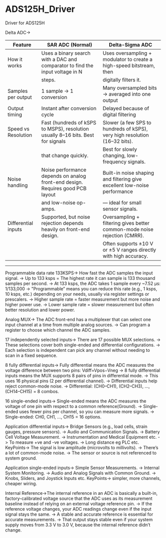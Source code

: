 # ADS125H_Driver
Driver for ADS125H

Delta ADC-> 

Feature               | SAR ADC (Normal)                                                                  | Delta-Sigma ADC
----------------------|-----------------------------------------------------------------------------------|---------------------------------------------------------------------------
How it works          | Uses a binary search with a DAC and comparator to find the input voltage in N     | Uses oversampling + modulator to create a high-speed bitstream, then
                      | steps.                                                                            | digitally filters it.
Samples per output    | 1 sample → 1 conversion                                                           | Many oversampled bits → averaged into one output
Output timing         | Instant after conversion cycle                                                    | Delayed because of digital filtering
Speed vs Resolution   | Fast (hundreds of kSPS to MSPS), resolution usually 8–16 bits. Best for signals   | Slower (a few SPS to hundreds of kSPS), very high resolution (16–32 bits).
                      | that change quickly.                                                              | Best for slowly changing, low-frequency signals.
Noise handling        | Noise performance depends on analog front-end design. Requires good PCB layout    | Built-in noise shaping and filtering give excellent low-noise performance
                      | and low-noise op-amps.                                                            | — ideal for small sensor signals.
Differential inputs   | Supported, but noise rejection depends heavily on front-end design.               | Oversampling + filtering gives better common-mode noise rejection (CMRR).
                      |                                                                                   | Often supports ±10 V or ±5 V ranges directly with high accuracy.
---------------------------------------------------------------------------------------------------------------------------------------------------------------------------------------


Programmable data rate 133KSPS-> How fast the ADC samples the input signal.
                              -> Up to 133 ksps = The highest rate it can sample is 133 thousand samples per second.
                              -> At 133 ksps, the ADC takes 1 sample every ~7.52 µs: 1/133,000
                              -> "Programmable” means you can reduce this rate (e.g., 1 ksps, 10 ksps, etc.) depending on your needs, usually via register settings or prescalers.
                              -> Higher sample rate = faster measurement but more noise and higher power use.
                              -> Lower sample rate = slower measurement but often better resolution and lower power.

Analog MUX-> The ADC front-end has a multiplexer that can select one input channel at a time from multiple analog sources.
          -> Can program a register to choose which channel the ADC samples.

17 independently selected inputs-> There are 17 possible MUX selections.
                                -> These selections cover both single-ended and differential configurations.
                                -> Each selection is independent can pick any channel without needing to scan in a fixed sequence.
                               

8 fully differential inputs-> Fully differential means the ADC measures the voltage difference between two pins: Vdiff​=Vpos​−Vneg​
                           -> 8 fully differential inputs means the MUX supports 8 pairs of pins in differential mode.
                           -> This uses 16 physical pins (2 per differential channel).
                           -> Differential inputs help reject common-mode noise.
                           -> Differential: (CH0–CH1), (CH2–CH3), …, (CH14–CH15) = 8 combos.
                        

16 single-ended inputs-> Single-ended means the ADC measures the voltage of one pin with respect to a common reference(Ground).
                      -> Single-ended uses fewer pins per channel, so you can measure more signals.
                      -> Single-ended: CH0, CH1, …, CH15 = 16 options.


Application differential inputs-> Bridge Sensors (e.g., load cells, strain gauges, pressure sensors).
                               -> Audio and Communication Signals.
                               -> Battery Cell Voltage Measurement.
                               -> Instrumentation and Medical Equipment etc.
                               -> To measure +ve and -ve voltages.
                               -> Long distance eg PLC etc.
KeyPoints-> The signal is low amplitude (microvolts to millivolts).
         -> There’s a lot of common-mode noise.
         -> The sensor or source is not referenced to system ground.
         
Application single-ended inputs-> Simple Sensor Measurements.
                               -> Internal System Monitoring.
                               -> Audio and Analog Signals with Common Ground.
                               -> Knobs, Sliders, and Joystick Inputs etc.
KeyPoints-> simpler, more channels, cheaper wiring.

Internal Reference->The internal reference in an ADC is basically a built-in, factory-calibrated voltage source that the ADC uses as its measurement baseline instead of relying on an external voltage reference pin.
                  -> If the reference voltage changes, your ADC readings change even if the input signal stays the same.
                  -> A stable and accurate reference is essential for accurate measurements.
                  -> That output stays stable even if your system supply moves from 3.3 V to 3.0 V, because the internal reference didn’t change.


         

